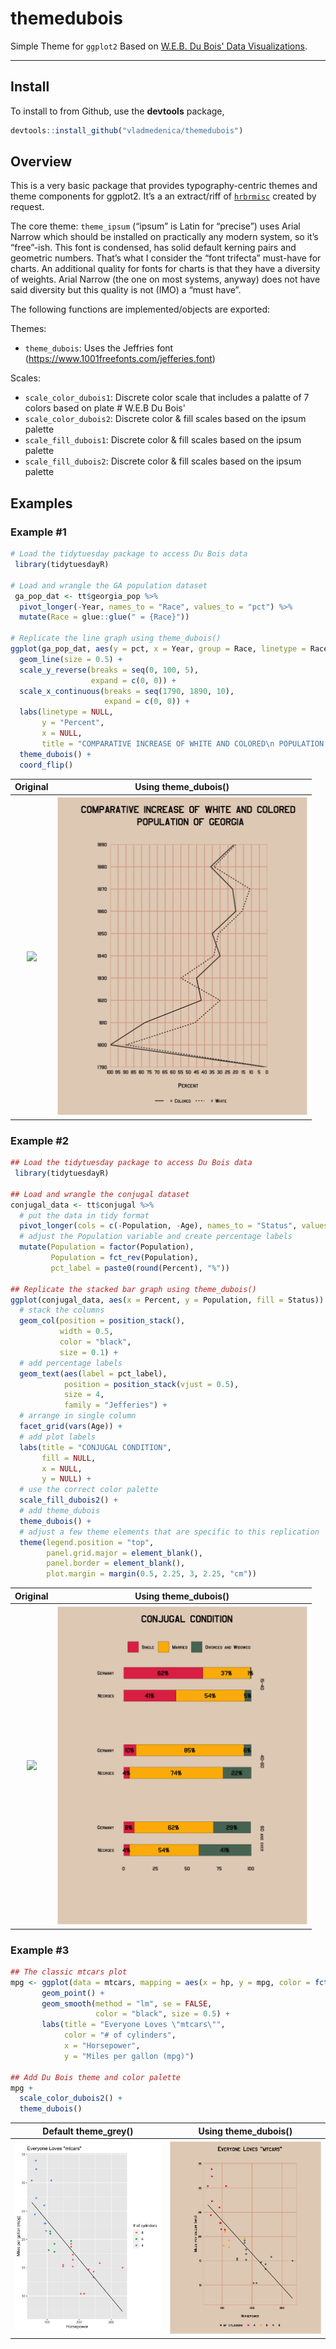 # themedubois

Simple Theme for `ggplot2` Based on [W.E.B. Du Bois' Data Visualizations](https://www.smithsonianmag.com/history/first-time-together-and-color-book-displays-web-du-bois-visionary-infographics-180970826/).

-----
## Install 

To install to from Github, use the **devtools** package,

```r
devtools::install_github("vladmedenica/themedubois")
```
## Overview

This is a very basic package that provides typography-centric themes
and theme components for ggplot2. It’s a an extract/riff of
[`hrbrmisc`](https://github.com/hrbrmstr/hrbrmisc) created by request.

The core theme: `theme_ipsum` (“ipsum” is Latin for “precise”) uses
Arial Narrow which should be installed on practically any modern system,
so it’s “free”-ish. This font is condensed, has solid default kerning
pairs and geometric numbers. That’s what I consider the “font trifecta”
must-have for charts. An additional quality for fonts for charts is that
they have a diversity of weights. Arial Narrow (the one on most systems,
anyway) does not have said diversity but this quality is not (IMO) a
“must have”.

The following functions are implemented/objects are exported:

Themes:

  - `theme_dubois`: Uses the Jeffries font (https://www.1001freefonts.com/jefferies.font)

Scales:

  - `scale_color_dubois1`: Discrete color scale that includes a palatte of 7 colors based on plate # W.E.B Du Bois' 
  - `scale_color_dubois2`: Discrete color & fill scales based on the ipsum
    palette
  - `scale_fill_dubois1`: Discrete color & fill scales based on the ipsum
    palette
  - `scale_fill_dubois2`: Discrete color & fill scales based on the ipsum
    palette
 
 ## Examples
 
 ### Example #1
 
```r
# Load the tidytuesday package to access Du Bois data
 library(tidytuesdayR)
 
# Load and wrangle the GA population dataset
 ga_pop_dat <- tt$georgia_pop %>% 
  pivot_longer(-Year, names_to = "Race", values_to = "pct") %>% 
  mutate(Race = glue::glue(" = {Race}"))

# Replicate the line graph using theme_dubois()
ggplot(ga_pop_dat, aes(y = pct, x = Year, group = Race, linetype = Race)) +
  geom_line(size = 0.5) +
  scale_y_reverse(breaks = seq(0, 100, 5),
                  expand = c(0, 0)) +
  scale_x_continuous(breaks = seq(1790, 1890, 10),
                     expand = c(0, 0)) +
  labs(linetype = NULL,
       y = "Percent",
       x = NULL,
       title = "COMPARATIVE INCREASE OF WHITE AND COLORED\n POPULATION OF GEORGIA") +
  theme_dubois() + 
  coord_flip()
```
<table>
  <tr>
    <th>Original</th>
    <th>Using theme_dubois()</th> 
  </tr>
  <tr>
    <th><img src="https://github.com/ajstarks/dubois-data-portraits/blob/master/challenge/challenge01/original-plate-07.jpg?raw=true" width="400"></th>
    <th><img src="man/figures/ga_plot.png" width="400"></th>
  </tr>
</table>
  
### Example #2

```r
## Load the tidytuesday package to access Du Bois data
 library(tidytuesdayR)
 
## Load and wrangle the conjugal dataset
conjugal_data <- tt$conjugal %>% 
  # put the data in tidy format
  pivot_longer(cols = c(-Population, -Age), names_to = "Status", values_to = "Percent") %>% 
  # adjust the Population variable and create percentage labels
  mutate(Population = factor(Population),
         Population = fct_rev(Population),
         pct_label = paste0(round(Percent), "%"))

## Replicate the stacked bar graph using theme_dubois()
ggplot(conjugal_data, aes(x = Percent, y = Population, fill = Status)) +
  # stack the columns
  geom_col(position = position_stack(),
           width = 0.5,
           color = "black",
           size = 0.1) +
  # add percentage labels
  geom_text(aes(label = pct_label), 
            position = position_stack(vjust = 0.5),
            size = 4,
            family = "Jefferies") +
  # arrange in single column
  facet_grid(vars(Age)) +
  # add plot labels
  labs(title = "CONJUGAL CONDITION",
       fill = NULL,
       x = NULL,
       y = NULL) +
  # use the correct color palette
  scale_fill_dubois2() +
  # add theme_dubois
  theme_dubois() +
  # adjust a few theme elements that are specific to this replication
  theme(legend.position = "top",
        panel.grid.major = element_blank(),
        panel.border = element_blank(),
        plot.margin = margin(0.5, 2.25, 3, 2.25, "cm"))
```
<table>
  <tr>
    <th>Original</th>
    <th>Using theme_dubois()</th> 
  </tr>
  <tr>
    <th><img src="https://github.com/ajstarks/dubois-data-portraits/blob/master/challenge/challenge02/original-plate-10.jpg?raw=true" width="400"></th>
    <th><img src="man/figures/status_plot.png" width="400"></th>
  </tr>
</table>

### Example #3

```r
## The classic mtcars plot
mpg <- ggplot(data = mtcars, mapping = aes(x = hp, y = mpg, color = fct_rev(factor(cyl)))) +
       geom_point() +
       geom_smooth(method = "lm", se = FALSE, 
                   color = "black", size = 0.5) +
       labs(title = "Everyone Loves \"mtcars\"",
            color = "# of cylinders",
            x = "Horsepower",
            y = "Miles per gallon (mpg)")

## Add Du Bois theme and color palette           
mpg + 
  scale_color_dubois2() +
  theme_dubois()
```
<table>
  <tr>
    <th>Default theme_grey()</th>
    <th>Using theme_dubois()</th> 
  </tr>
  <tr>
    <th><img src="man/figures/mtcars_classic.png" width="400"></th>
    <th><img src="man/figures/mtcars_dubois.png" width="400"></th>
  </tr>
</table>
